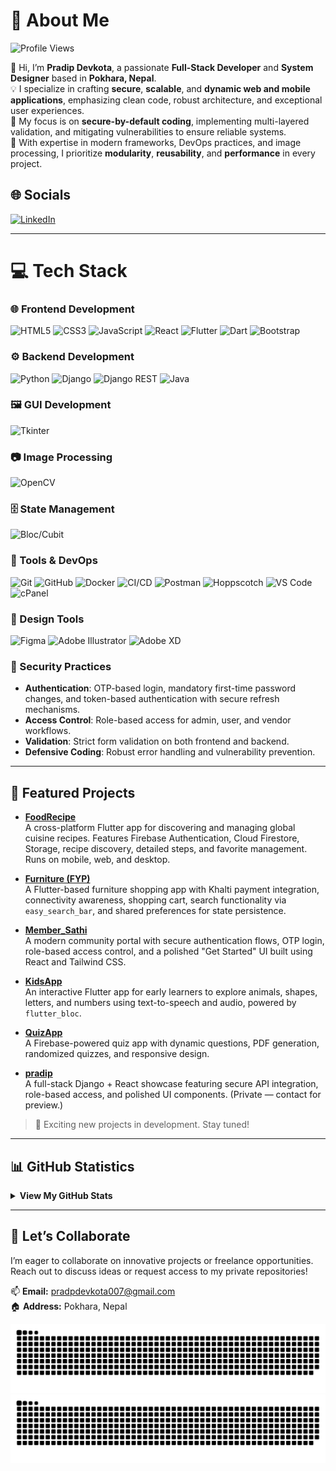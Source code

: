 # 💫 About Me

![Profile Views](https://komarev.com/ghpvc/?username=pradev007&label=👁️%20Profile%20Views&color=orange&style=plastic)

👋 Hi, I’m **Pradip Devkota**, a passionate **Full-Stack Developer** and **System Designer** based in **Pokhara, Nepal**.  
💡 I specialize in crafting **secure**, **scalable**, and **dynamic web and mobile applications**, emphasizing clean code, robust architecture, and exceptional user experiences.  
🔐 My focus is on **secure-by-default coding**, implementing multi-layered validation, and mitigating vulnerabilities to ensure reliable systems.  
🧩 With expertise in modern frameworks, DevOps practices, and image processing, I prioritize **modularity**, **reusability**, and **performance** in every project.

## 🌐 Socials
[![LinkedIn](https://img.shields.io/badge/LinkedIn-%230077B5.svg?logo=linkedin&logoColor=white)](https://linkedin.com/in/pradip-devkota)

---

# 💻 Tech Stack

### 🌐 Frontend Development
![HTML5](https://img.shields.io/badge/HTML5-%23E34F26.svg?style=for-the-badge&logo=html5&logoColor=white)
![CSS3](https://img.shields.io/badge/CSS3-%231572B6.svg?style=for-the-badge&logo=css3&logoColor=white)
![JavaScript](https://img.shields.io/badge/JavaScript-%23323330.svg?style=for-the-badge&logo=javascript&logoColor=%23F7DF1E)
![React](https://img.shields.io/badge/React-%2320232a.svg?style=for-the-badge&logo=react&logoColor=%2361DAFB)
![Flutter](https://img.shields.io/badge/Flutter-%2302569B.svg?style=for-the-badge&logo=flutter&logoColor=white)
![Dart](https://img.shields.io/badge/Dart-%230175C2.svg?style=for-the-badge&logo=dart&logoColor=white)
![Bootstrap](https://img.shields.io/badge/Bootstrap-%23563D7C.svg?style=for-the-badge&logo=bootstrap&logoColor=white)

### ⚙️ Backend Development
![Python](https://img.shields.io/badge/Python-%2314354C.svg?style=for-the-badge&logo=python&logoColor=white)
![Django](https://img.shields.io/badge/Django-%23092E20.svg?style=for-the-badge&logo=django&logoColor=white)
![Django REST](https://img.shields.io/badge/Django%20REST-%23092E20.svg?style=for-the-badge&logo=django&logoColor=white)
![Java](https://img.shields.io/badge/Java-%23ED8B00.svg?style=for-the-badge&logo=java&logoColor=white)

### 🖼️ GUI Development
![Tkinter](https://img.shields.io/badge/Tkinter-%2314354C.svg?style=for-the-badge&logo=python&logoColor=white)

### 📷 Image Processing
![OpenCV](https://img.shields.io/badge/OpenCV-%235C3EE8.svg?style=for-the-badge&logo=opencv&logoColor=white)

### 🗄️ State Management
![Bloc/Cubit](https://img.shields.io/badge/Bloc%2FCubit-%23000000.svg?style=for-the-badge&logo=flutter&logoColor=white)

### 🧰 Tools & DevOps
![Git](https://img.shields.io/badge/Git-%23F05033.svg?style=for-the-badge&logo=git&logoColor=white)
![GitHub](https://img.shields.io/badge/GitHub-%23121011.svg?style=for-the-badge&logo=github&logoColor=white)
![Docker](https://img.shields.io/badge/Docker-%230db7ed.svg?style=for-the-badge&logo=docker&logoColor=white)
![CI/CD](https://img.shields.io/badge/CI%2FCD-%23007ACC.svg?style=for-the-badge&logo=circleci&logoColor=white)
![Postman](https://img.shields.io/badge/Postman-%23FF6C37.svg?style=for-the-badge&logo=postman&logoColor=white)
![Hoppscotch](https://img.shields.io/badge/Hoppscotch-%231F6FEB.svg?style=for-the-badge&logo=hoppscotch&logoColor=white)
![VS Code](https://img.shields.io/badge/VS%20Code-%23007ACC.svg?style=for-the-badge&logo=visual-studio-code&logoColor=white)
![cPanel](https://img.shields.io/badge/cPanel-%23FF6C2C.svg?style=for-the-badge&logo=cpanel&logoColor=white)

### 🎨 Design Tools
![Figma](https://img.shields.io/badge/Figma-%23F24E1E.svg?style=for-the-badge&logo=figma&logoColor=white)
![Adobe Illustrator](https://img.shields.io/badge/Adobe%20Illustrator-%23FF9A00.svg?style=for-the-badge&logo=adobe-illustrator&logoColor=white)
![Adobe XD](https://img.shields.io/badge/Adobe%20XD-%23FF61F6.svg?style=for-the-badge&logo=adobe-xd&logoColor=white)

### 🔐 Security Practices
- **Authentication**: OTP-based login, mandatory first-time password changes, and token-based authentication with secure refresh mechanisms.
- **Access Control**: Role-based access for admin, user, and vendor workflows.
- **Validation**: Strict form validation on both frontend and backend.
- **Defensive Coding**: Robust error handling and vulnerability prevention.

---

## 🚀 Featured Projects

- **[FoodRecipe](https://github.com/pradev007/FoodRecipe)**  
  A cross-platform Flutter app for discovering and managing global cuisine recipes. Features Firebase Authentication, Cloud Firestore, Storage, recipe discovery, detailed steps, and favorite management. Runs on mobile, web, and desktop.

- **[Furniture (FYP)](https://github.com/pradev007/Furniture)**  
  A Flutter-based furniture shopping app with Khalti payment integration, connectivity awareness, shopping cart, search functionality via `easy_search_bar`, and shared preferences for state persistence.

- **[Member_Sathi](https://github.com/Membersathi/Member_Sathi/tree/pradip)**  
  A modern community portal with secure authentication flows, OTP login, role-based access control, and a polished "Get Started" UI built using React and Tailwind CSS.

- **[KidsApp](https://github.com/pradev007/kidsApp)**  
  An interactive Flutter app for early learners to explore animals, shapes, letters, and numbers using text-to-speech and audio, powered by `flutter_bloc`.

- **[QuizApp](https://github.com/pradev007/quizapp)**  
  A Firebase-powered quiz app with dynamic questions, PDF generation, randomized quizzes, and responsive design.

- **[pradip](https://github.com/pradev007/pradip)**  
  A full-stack Django + React showcase featuring secure API integration, role-based access, and polished UI components. (Private — contact for preview.)

> 🚧 Exciting new projects in development. Stay tuned!

---

## 📊 GitHub Statistics

<details>
<summary><b>View My GitHub Stats</b></summary>

<br/>

<!-- Total Commits + Stats -->
<p align="center">
  <img src="https://github-readme-stats.vercel.app/api?username=pradev007&show_icons=true&count_private=true&include_all_commits=true&theme=tokyonight" alt="Pradip's GitHub Stats" />
</p>

<!-- Contribution Streak -->
<p align="center">
  <img src="https://streak-stats.demolab.com?user=pradev007&theme=tokyonight&date_format=M%20j%5B%2C%20Y%5D" alt="Pradip's GitHub Streak" />
</p>

<!-- Top Languages -->
<p align="center">
  <img src="https://github-readme-stats.vercel.app/api/top-langs/?username=pradev007&layout=compact&theme=tokyonight" alt="Top Languages" />
</p>

<!-- Trophies -->
<p align="center">
  <img src="https://github-profile-trophy.vercel.app/?username=pradev007&theme=onedark&row=1&column=7" alt="GitHub Trophies" />
</p>

<!-- Repo Summary -->
<p align="center">
  <img src="https://github-profile-summary-cards.vercel.app/api/cards/repos-per-language?username=pradev007&theme=dracula" />
  <img src="https://github-profile-summary-cards.vercel.app/api/cards/most-commit-language?username=pradev007&theme=dracula" />
</p>

</details>

---

## 🤝 Let’s Collaborate

I’m eager to collaborate on innovative projects or freelance opportunities. Reach out to discuss ideas or request access to my private repositories!

📫 **Email:** pradpdevkota007@gmail.com  
🏠 **Address:** Pokhara, Nepal  

![GitHub Snake Light](https://raw.githubusercontent.com/platane/snk/output/github-contribution-grid-snake.svg#gh-light-mode-only)
![GitHub Snake Dark](https://raw.githubusercontent.com/platane/snk/output/github-contribution-grid-snake-dark.svg#gh-dark-mode-only)
